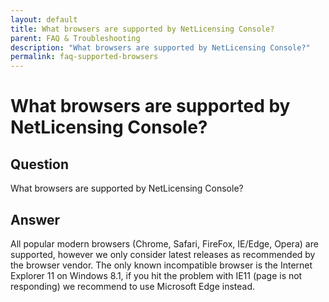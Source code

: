```yaml
---
layout: default
title: What browsers are supported by NetLicensing Console?
parent: FAQ & Troubleshooting
description: "What browsers are supported by NetLicensing Console?"
permalink: faq-supported-browsers
---
```


What browsers are supported by NetLicensing Console?
=============

## Question

What browsers are supported by NetLicensing Console?

## Answer

All popular modern browsers (Chrome, Safari, FireFox, IE/Edge, Opera) are supported, however we only consider latest releases as recommended by the browser vendor. The only known incompatible browser is the Internet Explorer 11 on Windows 8.1, if you hit the problem with IE11 (page is not responding) we recommend to use Microsoft Edge instead.
